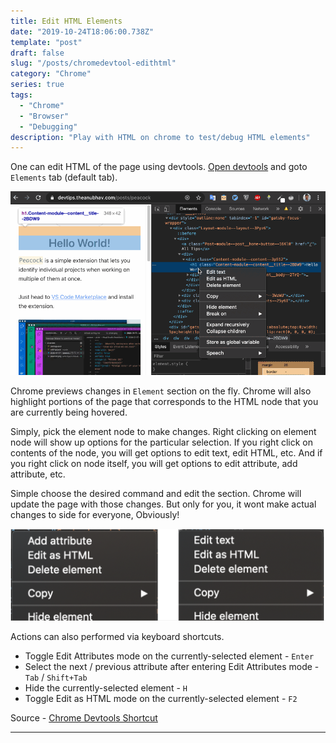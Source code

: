 ```yaml
---
title: Edit HTML Elements
date: "2019-10-24T18:06:00.738Z"
template: "post"
draft: false
slug: "/posts/chromedevtool-edithtml"
category: "Chrome"
series: true
tags:
  - "Chrome"
  - "Browser"
  - "Debugging"
description: "Play with HTML on chrome to test/debug HTML elements"
---
```


One can edit HTML of the page using devtools. [Open devtools](/posts/chromedevtool-open) and goto `Elements` tab (default tab). 

![Screenshot](./images/edithtml.gif)

Chrome previews changes in `Element` section on the fly.
Chrome will also highlight portions of the page that corresponds to the HTML node that you are currently being hovered.

Simply, pick the element node to make changes. Right clicking on element node will show up options for the particular selection.
If you right click on contents of the node, you will get options to edit text, edit HTML, etc.
And if you right click on node itself, you will get options to edit attribute, add attribute, etc.

Simple choose the desired command and edit the section. Chrome will update the page with those changes. But only for you, it wont make actual changes to side for everyone, Obviously!

![Screenshot](./images/edithtmlopt.png)

Actions can also performed via keyboard shortcuts.

- Toggle Edit Attributes mode on the currently-selected element  - `Enter` 
- Select the next / previous attribute after entering Edit Attributes mode -  `Tab` / `Shift+Tab` 
- Hide the currently-selected element - `H`
- Toggle Edit as HTML mode on the currently-selected element - `F2`

Source - [Chrome Devtools Shortcut](https://developers.google.com/web/tools/chrome-devtools/shortcuts)



---